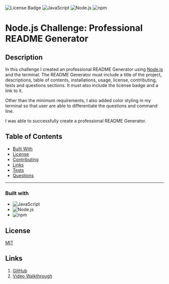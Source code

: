 ![License Badge](https://img.shields.io/badge/license-MIT-yellow.svg) ![JavaScript](https://badges.aleen42.com/src/javascript.svg) ![Node.js](https://badges.aleen42.com/src/node.svg) ![npm](https://badges.aleen42.com/src/npm.svg)
 
# Node.js Challenge: Professional README Generator 

## Description
In this challenge I created an professional README Generator using [Node.js](https://badges.aleen42.com/src/node.svg) and the terminal. The README Generator must include a title of the project, descriptions, table of contents, installations, usage, license, contributing, tests and questions sections. It must also include the license badge and a link to it. 

Other than the minimum requirements, I also added color styling in my terminal so that user are able to differentiate the questions and command line. 

I was able to successfully create a professional README Generator. 

  ## Table of Contents

  * [Built With](#Built-With)
  * [License](#License)
  * [Contributing](#Contributing)
  * [Links](#Links)
  * [Tests](#Tests)
  * [Questions](#Questions)
  ***

  
  ### Built with
  
  - ![JavaScript](https://badges.aleen42.com/src/javascript.svg)
  - ![Node.js](https://badges.aleen42.com/src/node.svg)
  - ![npm](https://badges.aleen42.com/src/npm.svg)


  ## License
  [MIT](https://opensource.org/licenses/MIT)


  ## Links

  1. [GitHub](https://github.com/mlcundayag/readme-generator)
  2. [Video Walkthrough](https://drive.google.com/file/d/1K3B5I8gOG2H4-3OGN2kQvs2FCxtpUwYu/view)


  
